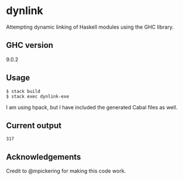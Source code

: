 # dynlink

Attempting dynamic linking of Haskell modules using the GHC library.

## GHC version

9.0.2

## Usage

```
$ stack build
$ stack exec dynlink-exe
```

I am using hpack, but I have included the generated Cabal files as well.

## Current output

```
317
```

## Acknowledgements

Credit to @mpickering for making this code work.

